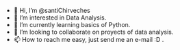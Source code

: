 - 👋 Hi, I’m @santiChirveches
- 👀 I’m interested in Data Analysis.
- 🌱 I’m currently learning basics of Python.
- 💞️ I’m looking to collaborate on proyects of data analysis.
- 📫 How to reach me easy, just send me an e-mail :D .

<!---
santiChirveches/santiChirveches is a ✨ special ✨ repository because its `README.md` (this file) appears on your GitHub profile.
You can click the Preview link to take a look at your changes.
--->

